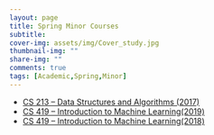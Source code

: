 ```yaml
---
layout: page
title: Spring Minor Courses
subtitle: 
cover-img: assets/img/Cover_study.jpg
thumbnail-img: ""
share-img: ""
comments: true
tags: [Academic,Spring,Minor]
---
```



- [CS 213 – Data Structures and Algorithms (2017)](cs213_2017-18.md)
- [CS 419 – Introduction to Machine Learning(2019)](cs419_minor_2019.md)
- [CS 419 – Introduction to Machine Learning(2018)](cs419_minor_2018.md)

<!-- - [CS 604 – Combinatorics (2018)](CS604_Minor_2018.md)
- [CS 736 – ALGORITHMS FOR MEDICAL IMAGE PROCESSING (2017)](CS736_Minor_2017.md)
- [CS 754 – ADVANCED IMAGE PROCESSING (2019)](CS754_Minor_2019.md)
- [CS 754 – ADVANCED IMAGE PROCESSING (2018)](CS754_Minor_2018.md)
- [CS 754 – ADVANCED IMAGE PROCESSING (2017)](CS754_Minor_2017.md)
- [CS 763 – COMPUTER VISION (2014)](CS763_Minor_2014.md) -->

